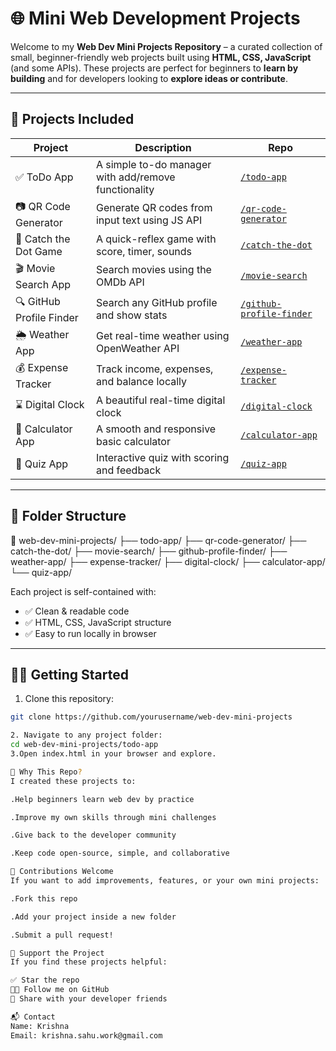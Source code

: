 # 🌐 Mini Web Development Projects

Welcome to my **Web Dev Mini Projects Repository** – a curated collection of small, beginner-friendly web projects built using **HTML, CSS, JavaScript** (and some APIs). These projects are perfect for beginners to **learn by building** and for developers looking to **explore ideas or contribute**.

---

## 🚀 Projects Included

| Project                 | Description                                       | Repo |
|------------------------|---------------------------------------------------|------|
| ✅ ToDo App            | A simple to-do manager with add/remove functionality | [`/todo-app`](./todo-app) |
| 📷 QR Code Generator   | Generate QR codes from input text using JS API     | [`/qr-code-generator`](./qr-code-generator) |
| 🎯 Catch the Dot Game  | A quick-reflex game with score, timer, sounds      | [`/catch-the-dot`](./catch-the-dot) |
| 🎬 Movie Search App    | Search movies using the OMDb API                   | [`/movie-search`](./movie-search) |
| 🔍 GitHub Profile Finder | Search any GitHub profile and show stats         | [`/github-profile-finder`](./github-profile-finder) |
| 🌦️ Weather App         | Get real-time weather using OpenWeather API       | [`/weather-app`](./weather-app) |
| 💰 Expense Tracker     | Track income, expenses, and balance locally        | [`/expense-tracker`](./expense-tracker) |
| ⌛ Digital Clock        | A beautiful real-time digital clock                | [`/digital-clock`](./digital-clock) |
| 📱 Calculator App      | A smooth and responsive basic calculator           | [`/calculator-app`](./calculator-app) |
| 🧠 Quiz App            | Interactive quiz with scoring and feedback         | [`/quiz-app`](./quiz-app) |

---

## 📂 Folder Structure

📁 web-dev-mini-projects/
├── todo-app/
├── qr-code-generator/
├── catch-the-dot/
├── movie-search/
├── github-profile-finder/
├── weather-app/
├── expense-tracker/
├── digital-clock/
├── calculator-app/
└── quiz-app/


Each project is self-contained with:
- ✅ Clean & readable code
- ✅ HTML, CSS, JavaScript structure
- ✅ Easy to run locally in browser

---

## 👨‍💻 Getting Started

1. Clone this repository:
```bash
git clone https://github.com/yourusername/web-dev-mini-projects

2. Navigate to any project folder:
cd web-dev-mini-projects/todo-app
3.Open index.html in your browser and explore.

🧠 Why This Repo?
I created these projects to:

.Help beginners learn web dev by practice

.Improve my own skills through mini challenges

.Give back to the developer community

.Keep code open-source, simple, and collaborative

🙌 Contributions Welcome
If you want to add improvements, features, or your own mini projects:

.Fork this repo

.Add your project inside a new folder

.Submit a pull request!

🌟 Support the Project
If you find these projects helpful:

✅ Star the repo
👨‍💻 Follow me on GitHub
📢 Share with your developer friends

📬 Contact
Name: Krishna
Email: krishna.sahu.work@gmail.com